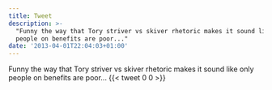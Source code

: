 ```yaml
---
title: Tweet
description: >-
  "Funny the way that Tory striver vs skiver rhetoric makes it sound like only
  people on benefits are poor..."
date: '2013-04-01T22:04:03+01:00'
---
```

Funny the way that Tory striver vs skiver rhetoric makes it sound like only people on benefits are poor...
      {{< tweet 0 0 >}}
    
